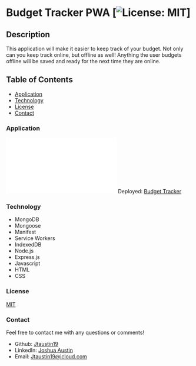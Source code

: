 # Budget Tracker PWA [![License: MIT](https://img.shields.io/badge/License-MIT-pink.svg)]

## **Description**
This application will make it easier to keep track of your budget. Not only can you keep track online, but offline as well! Anything the user budgets offline will be saved and ready for the next time they are online.


## **Table of Contents**
* [Application](#application)
* [Technology](#technology)
* [License](#license)
* [Contact](#contact)


### **Application**
![Screenshot](./assets/images/screencapture-jtaustin19-budget-tracker-pwa-herokuapp-2021-04-25-23_37_56.pdf)
Deployed: [Budget Tracker](https://jtaustin19-budget-tracker-pwa.herokuapp.com/)


### **Technology**
* MongoDB
* Mongoose
* Manifest
* Service Workers
* IndexedDB
* Node.js
* Express.js
* Javascript
* HTML
* CSS


### **License**
[MIT](https://opensource.org/licenses/MIT)


### **Contact**
Feel free to contact me with any questions or comments!
* Github: [Jtaustin19](https://github.com/Jtaustin19)
* LinkedIn: [Joshua Austin](https://www.linkedin.com/in/josh-austin-749904190/)
* Email: Jtaustin19@icloud.com